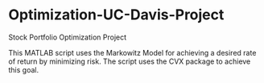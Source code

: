 # Optimization-UC-Davis-Project

Stock Portfolio Optimization Project

This MATLAB script uses the Markowitz Model for achieving a desired rate of return by minimizing risk.
The script uses the CVX package to achieve this goal.

